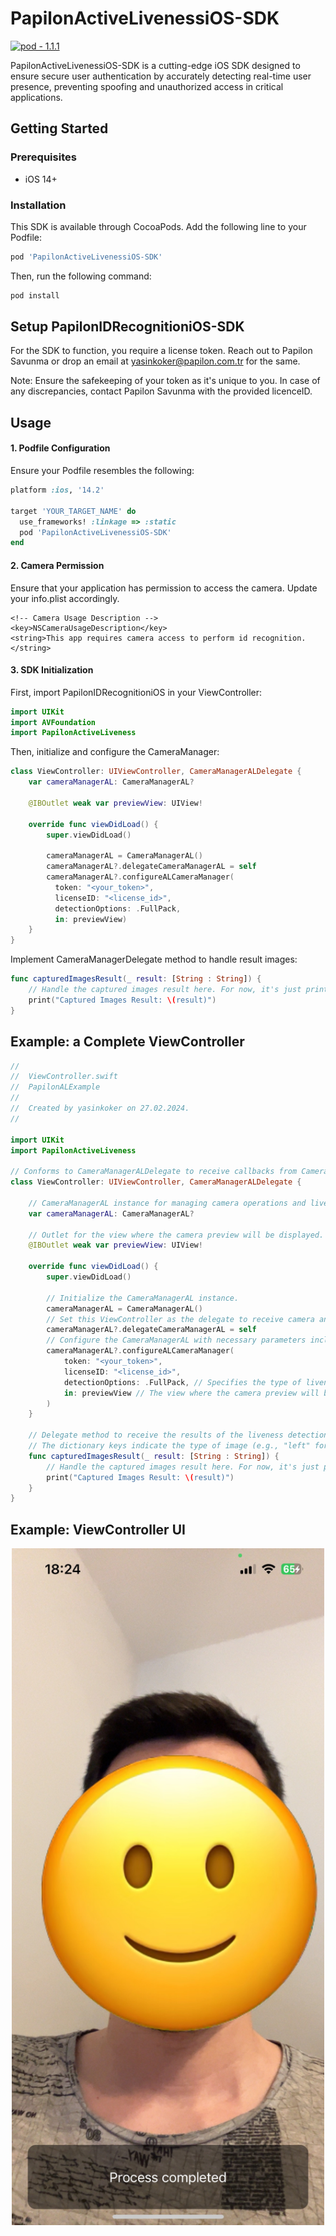 # PapilonActiveLivenessiOS-SDK

[![pod - 1.1.1](https://img.shields.io/badge/pod-1.1.1-blue)](https://cocoapods.org/)

PapilonActiveLivenessiOS-SDK is a cutting-edge iOS SDK designed to ensure secure user authentication by accurately detecting real-time user presence, preventing spoofing and unauthorized access in critical applications.

## Getting Started
### Prerequisites

- iOS 14+

### Installation

This SDK is available through CocoaPods. Add the following line to your Podfile:

```ruby
pod 'PapilonActiveLivenessiOS-SDK'
```

Then, run the following command:

```ruby
pod install
```

## Setup PapilonIDRecognitioniOS-SDK

For the SDK to function, you require a license token. Reach out to Papilon Savunma or drop an email at yasinkoker@papilon.com.tr for the same.

Note: Ensure the safekeeping of your token as it's unique to you. In case of any discrepancies, contact Papilon Savunma with the provided licenceID.

## Usage

#### 1. Podfile Configuration

Ensure your Podfile resembles the following:

```ruby
platform :ios, '14.2'

target 'YOUR_TARGET_NAME' do
  use_frameworks! :linkage => :static
  pod 'PapilonActiveLivenessiOS-SDK'
end
```

#### 2. Camera Permission

Ensure that your application has permission to access the camera. Update your info.plist accordingly.

    <!-- Camera Usage Description -->
    <key>NSCameraUsageDescription</key>
    <string>This app requires camera access to perform id recognition.</string>

#### 3. SDK Initialization

First, import PapilonIDRecognitioniOS in your ViewController:
```swift
import UIKit
import AVFoundation
import PapilonActiveLiveness
```

Then, initialize and configure the CameraManager:
```swift
class ViewController: UIViewController, CameraManagerALDelegate {
    var cameraManagerAL: CameraManagerAL?
    
    @IBOutlet weak var previewView: UIView!
    
    override func viewDidLoad() {
        super.viewDidLoad()
        
        cameraManagerAL = CameraManagerAL()
        cameraManagerAL?.delegateCameraManagerAL = self
        cameraManagerAL?.configureALCameraManager(
          token: "<your_token>", 
          licenseID: "<license_id>",
          detectionOptions: .FullPack, 
          in: previewView)
    }
}
```

Implement CameraManagerDelegate method to handle result images:
```swift
func capturedImagesResult(_ result: [String : String]) {
    // Handle the captured images result here. For now, it's just printed to the console.
    print("Captured Images Result: \(result)")
}
```

## Example: a Complete ViewController
```swift
//
//  ViewController.swift
//  PapilonALExample
//
//  Created by yasinkoker on 27.02.2024.
//

import UIKit
import PapilonActiveLiveness

// Conforms to CameraManagerALDelegate to receive callbacks from CameraManagerAL.
class ViewController: UIViewController, CameraManagerALDelegate {

    // CameraManagerAL instance for managing camera operations and liveness detection.
    var cameraManagerAL: CameraManagerAL?
    
    // Outlet for the view where the camera preview will be displayed.
    @IBOutlet weak var previewView: UIView!

    override func viewDidLoad() {
        super.viewDidLoad()
        
        // Initialize the CameraManagerAL instance.
        cameraManagerAL = CameraManagerAL()
        // Set this ViewController as the delegate to receive camera and liveness detection events.
        cameraManagerAL?.delegateCameraManagerAL = self
        // Configure the CameraManagerAL with necessary parameters including token, licenseID, detection options, and the preview view.
        cameraManagerAL?.configureALCameraManager(
            token: "<your_token>",
            licenseID: "<license_id>",
            detectionOptions: .FullPack, // Specifies the type of liveness detection to perform.
            in: previewView // The view where the camera preview will be displayed.
        )
    }
    
    // Delegate method to receive the results of the liveness detection as a dictionary of base64-encoded images.
    // The dictionary keys indicate the type of image (e.g., "left" for left rotation).
    func capturedImagesResult(_ result: [String : String]) {
        // Handle the captured images result here. For now, it's just printed to the console.
        print("Captured Images Result: \(result)")
    }
}
```

## Example: ViewController UI
<div style="text-align:center">
    <img src="example-al-ui.jpg" alt="Example UI" width="500">
</div>